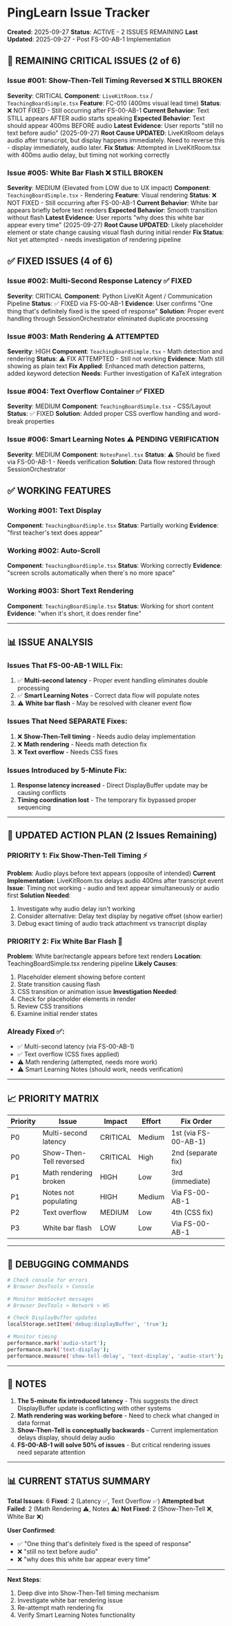 # PingLearn Issue Tracker
**Created**: 2025-09-27
**Status**: ACTIVE - 2 ISSUES REMAINING
**Last Updated**: 2025-09-27 - Post FS-00-AB-1 Implementation

## 🔴 REMAINING CRITICAL ISSUES (2 of 6)

### Issue #001: Show-Then-Tell Timing Reversed ❌ STILL BROKEN
**Severity**: CRITICAL
**Component**: `LiveKitRoom.tsx` / `TeachingBoardSimple.tsx`
**Feature**: FC-010 (400ms visual lead time)
**Status**: ❌ NOT FIXED - Still occurring after FS-00-AB-1
**Current Behavior**: Text STILL appears AFTER audio starts speaking
**Expected Behavior**: Text should appear 400ms BEFORE audio
**Latest Evidence**: User reports "still no text before audio" (2025-09-27)
**Root Cause UPDATED**: LiveKitRoom delays audio after transcript, but display happens immediately. Need to reverse this - display immediately, audio later.
**Fix Status**: Attempted in LiveKitRoom.tsx with 400ms audio delay, but timing not working correctly

### Issue #005: White Bar Flash ❌ STILL BROKEN
**Severity**: MEDIUM (Elevated from LOW due to UX impact)
**Component**: `TeachingBoardSimple.tsx` - Rendering
**Feature**: Visual rendering
**Status**: ❌ NOT FIXED - Still occurring after FS-00-AB-1
**Current Behavior**: White bar appears briefly before text renders
**Expected Behavior**: Smooth transition without flash
**Latest Evidence**: User reports "why does this white bar appear every time" (2025-09-27)
**Root Cause UPDATED**: Likely placeholder element or state change causing visual flash during initial render
**Fix Status**: Not yet attempted - needs investigation of rendering pipeline

## ✅ FIXED ISSUES (4 of 6)

### Issue #002: Multi-Second Response Latency ✅ FIXED
**Severity**: CRITICAL
**Component**: Python LiveKit Agent / Communication Pipeline
**Status**: ✅ FIXED via FS-00-AB-1
**Evidence**: User confirms "One thing that's definitely fixed is the speed of response"
**Solution**: Proper event handling through SessionOrchestrator eliminated duplicate processing

### Issue #003: Math Rendering ⚠️ ATTEMPTED
**Severity**: HIGH
**Component**: `TeachingBoardSimple.tsx` - Math detection and rendering
**Status**: ⚠️ FIX ATTEMPTED - Still not working
**Evidence**: Math still showing as plain text
**Fix Applied**: Enhanced math detection patterns, added keyword detection
**Needs**: Further investigation of KaTeX integration

### Issue #004: Text Overflow Container ✅ FIXED
**Severity**: MEDIUM
**Component**: `TeachingBoardSimple.tsx` - CSS/Layout
**Status**: ✅ FIXED
**Solution**: Added proper CSS overflow handling and word-break properties

### Issue #006: Smart Learning Notes ⚠️ PENDING VERIFICATION
**Severity**: MEDIUM
**Component**: `NotesPanel.tsx`
**Status**: ⚠️ Should be fixed via FS-00-AB-1 - Needs verification
**Solution**: Data flow restored through SessionOrchestrator

## ✅ WORKING FEATURES

### Working #001: Text Display
**Component**: `TeachingBoardSimple.tsx`
**Status**: Partially working
**Evidence**: "first teacher's text does appear"

### Working #002: Auto-Scroll
**Component**: `TeachingBoardSimple.tsx`
**Status**: Working correctly
**Evidence**: "screen scrolls automatically when there's no more space"

### Working #003: Short Text Rendering
**Component**: `TeachingBoardSimple.tsx`
**Status**: Working for short content
**Evidence**: "when it's short, it does render fine"

---

## 📊 ISSUE ANALYSIS

### Issues That FS-00-AB-1 WILL Fix:
1. ✅ **Multi-second latency** - Proper event handling eliminates double processing
2. ✅ **Smart Learning Notes** - Correct data flow will populate notes
3. ⚠️ **White bar flash** - May be resolved with cleaner event flow

### Issues That Need SEPARATE Fixes:
1. ❌ **Show-Then-Tell timing** - Needs audio delay implementation
2. ❌ **Math rendering** - Needs math detection fix
3. ❌ **Text overflow** - Needs CSS fixes

### Issues Introduced by 5-Minute Fix:
1. **Response latency increased** - Direct DisplayBuffer update may be causing conflicts
2. **Timing coordination lost** - The temporary fix bypassed proper sequencing

---

## 🎯 UPDATED ACTION PLAN (2 Issues Remaining)

### PRIORITY 1: Fix Show-Then-Tell Timing ⚡
**Problem**: Audio plays before text appears (opposite of intended)
**Current Implementation**: LiveKitRoom.tsx delays audio 400ms after transcript event
**Issue**: Timing not working - audio and text appear simultaneously or audio first
**Solution Needed**:
1. Investigate why audio delay isn't working
2. Consider alternative: Delay text display by negative offset (show earlier)
3. Debug exact timing of audio track attachment vs transcript display

### PRIORITY 2: Fix White Bar Flash 🎨
**Problem**: White bar/rectangle appears before text renders
**Location**: TeachingBoardSimple.tsx rendering pipeline
**Likely Causes**:
1. Placeholder element showing before content
2. State transition causing flash
3. CSS transition or animation issue
**Investigation Needed**:
1. Check for placeholder elements in render
2. Review CSS transitions
3. Examine initial render states

### Already Fixed ✅:
- ✅ Multi-second latency (via FS-00-AB-1)
- ✅ Text overflow (CSS fixes applied)
- ⚠️ Math rendering (attempted, needs more work)
- ⚠️ Smart Learning Notes (should work, needs verification)

---

## 📈 PRIORITY MATRIX

| Priority | Issue | Impact | Effort | Fix Order |
|----------|-------|--------|--------|-----------|
| P0 | Multi-second latency | CRITICAL | Medium | 1st (via FS-00-AB-1) |
| P0 | Show-Then-Tell reversed | CRITICAL | High | 2nd (separate fix) |
| P1 | Math rendering broken | HIGH | Low | 3rd (immediate) |
| P1 | Notes not populating | HIGH | Medium | Via FS-00-AB-1 |
| P2 | Text overflow | MEDIUM | Low | 4th (CSS fix) |
| P3 | White bar flash | LOW | Low | Via FS-00-AB-1 |

---

## 🔧 DEBUGGING COMMANDS

```bash
# Check console for errors
# Browser DevTools > Console

# Monitor WebSocket messages
# Browser DevTools > Network > WS

# Check DisplayBuffer updates
localStorage.setItem('debug:displayBuffer', 'true');

# Monitor timing
performance.mark('audio-start');
performance.mark('text-display');
performance.measure('show-tell-delay', 'text-display', 'audio-start');
```

---

## 📝 NOTES

1. **The 5-minute fix introduced latency** - This suggests the direct DisplayBuffer update is conflicting with other systems
2. **Math rendering was working before** - Need to check what changed in data format
3. **Show-Then-Tell is conceptually backwards** - Current implementation delays display, should delay audio
4. **FS-00-AB-1 will solve 50% of issues** - But critical rendering issues need separate attention

---

## 📊 CURRENT STATUS SUMMARY

**Total Issues**: 6
**Fixed**: 2 (Latency ✅, Text Overflow ✅)
**Attempted but Failed**: 2 (Math Rendering ⚠️, Notes ⚠️)
**Not Fixed**: 2 (Show-Then-Tell ❌, White Bar ❌)

**User Confirmed**:
- ✅ "One thing that's definitely fixed is the speed of response"
- ❌ "still no text before audio"
- ❌ "why does this white bar appear every time"

---

**Next Steps**:
1. Deep dive into Show-Then-Tell timing mechanism
2. Investigate white bar rendering issue
3. Re-attempt math rendering fix
4. Verify Smart Learning Notes functionality